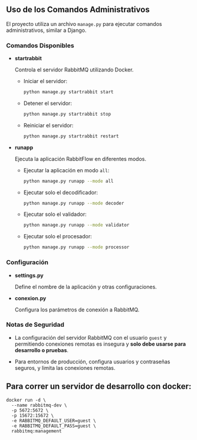 ## Uso de los Comandos Administrativos

El proyecto utiliza un archivo `manage.py` para ejecutar comandos administrativos, similar a Django.

### Comandos Disponibles

- **startrabbit**

  Controla el servidor RabbitMQ utilizando Docker.

  - Iniciar el servidor:

    ```bash
    python manage.py startrabbit start
    ```

  - Detener el servidor:

    ```bash
    python manage.py startrabbit stop
    ```

  - Reiniciar el servidor:

    ```bash
    python manage.py startrabbit restart
    ```

- **runapp**

  Ejecuta la aplicación RabbitFlow en diferentes modos.

  - Ejecutar la aplicación en modo `all`:

    ```bash
    python manage.py runapp --mode all
    ```

  - Ejecutar solo el decodificador:

    ```bash
    python manage.py runapp --mode decoder
    ```

  - Ejecutar solo el validador:

    ```bash
    python manage.py runapp --mode validator
    ```

  - Ejecutar solo el procesador:

    ```bash
    python manage.py runapp --mode processor
    ```

### Configuración

- **settings.py**

  Define el nombre de la aplicación y otras configuraciones.

- **conexion.py**

  Configura los parámetros de conexión a RabbitMQ.

### Notas de Seguridad

- La configuración del servidor RabbitMQ con el usuario `guest` y permitiendo conexiones remotas es insegura y **solo debe usarse para desarrollo o pruebas**.

- Para entornos de producción, configura usuarios y contraseñas seguros, y limita las conexiones remotas.

## Para correr un servidor de desarrollo con docker:

```
docker run -d \
  --name rabbitmq-dev \
  -p 5672:5672 \
  -p 15672:15672 \
  -e RABBITMQ_DEFAULT_USER=guest \
  -e RABBITMQ_DEFAULT_PASS=guest \
  rabbitmq:management
```